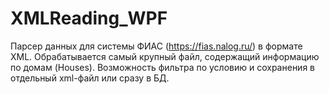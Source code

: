 # XMLReading_WPF
Парсер данных для системы ФИАС (https://fias.nalog.ru/) в формате XML. 
Обрабатывается самый крупный файл, содержащий информацию по домам (Houses). 
Возможность фильтра по условию и сохранения в отдельный xml-файл или сразу в БД.
